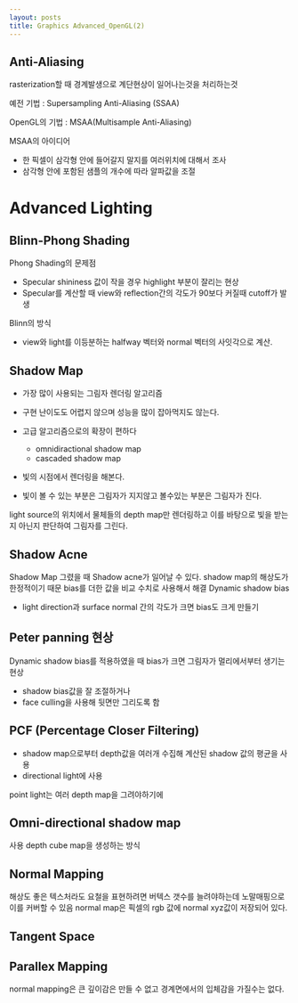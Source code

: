 ```yaml
---
layout: posts
title: Graphics Advanced_OpenGL(2)
---
```

## Anti-Aliasing

rasterization할 때 경계발생으로 계단현상이 일어나는것을 처리하는것

예전 기법 : Supersampling Anti-Aliasing (SSAA)

OpenGL의 기법 : MSAA(Multisample Anti-Aliasing)

MSAA의 아이디어
- 한 픽셀이 삼각형 안에 들어갈지 말지를 여러위치에 대해서 조사
- 삼각형 안에 포함된 샘플의 개수에 따라 알파값을 조절

# Advanced Lighting



## Blinn-Phong Shading

Phong Shading의 문제점
- Specular shininess 값이 작을 경우 highlight 부분이 잘리는 현상
- Specular를 계산할 때 view와 reflection간의 각도가 90보다 커질때 cutoff가 발생

Blinn의 방식 
- view와 light를 이등분하는 halfway 벡터와 normal 벡터의 사잇각으로 계산.
## Shadow Map

- 가장 많이 사용되는 그림자 렌더링 알고리즘
- 구현 난이도도 어렵지 않으며 성능을 많이 잡아먹지도 않는다.
- 고급 알고리즘으로의 확장이 편하다
	- omnidiractional shadow map
	- cascaded shadow map

- 빛의 시점에서 렌더링을 해본다.
- 빛이 볼 수 있는 부분은 그림자가 지지않고 볼수있는 부분은 그림자가 진다.

light source의 위치에서 물체들의 depth map만 렌더링하고 이를 바탕으로 빛을 받는지 아닌지 판단하여 그림자를 그린다.

## Shadow Acne
Shadow Map 그렸을 때 Shadow acne가 일어날 수 있다.
shadow map의 해상도가 한정적이기 때문
bias를 더한 값을 비교 수치로 사용해서 해결
Dynamic shadow bias
- light direction과 surface normal 간의 각도가 크면 bias도 크게 만들기

## Peter panning 현상

Dynamic shadow bias를 적용하였을 때 bias가 크면 그림자가 멀리에서부터 생기는 현상
- shadow bias값을 잘 조절하거나
- face culling을 사용해 뒷면만 그리도록 함

## PCF (Percentage Closer Filtering)
- shadow map으로부터 depth값을 여러개 수집해 계산된 shadow 값의 평균을 사용
- directional light에 사용

point light는 여러 depth map을 그려야하기에
## Omni-directional shadow map
사용
depth cube map을 생성하는 방식

## Normal Mapping

해상도 좋은 텍스처라도 요철을 표현하려면 버텍스 갯수를 늘려야하는데 노말매핑으로
이를 커버할 수 있음
normal map은 픽셀의 rgb 값에 normal xyz값이 저장되어 있다.

## Tangent Space

## Parallex Mapping

normal mapping은 큰 깊이감은 만들 수 없고 경계면에서의 입체감을 가질수는 없다.
